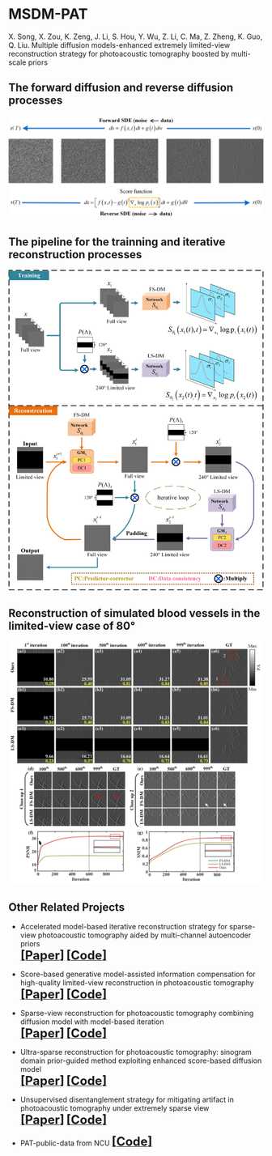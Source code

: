 # MSDM-PAT
X. Song, X. Zou, K. Zeng, J. Li, S. Hou, Y. Wu, Z. Li, C. Ma, Z. Zheng, K. Guo, Q. Liu. Multiple diffusion models-enhanced extremely limited-view reconstruction strategy for photoacoustic tomography boosted by multi-scale priors

## The forward diffusion and reverse diffusion processes
![image1](https://github.com/yqx7150/MSDM-PAT/blob/main/Fig.%201.png)
## The pipeline for the trainning and iterative reconstruction processes
![image2](https://github.com/yqx7150/MSDM-PAT/blob/main/4.jpg)
## Reconstruction of simulated blood vessels in the limited-view case of 80°
![image3](https://github.com/yqx7150/MSDM-PAT/blob/main/Fig.%206.png)
## Other Related Projects
* Accelerated model-based iterative reconstruction strategy for sparse-view photoacoustic tomography aided by multi-channel autoencoder priors       
[<font size=5>**[Paper]**</font>](https://onlinelibrary.wiley.com/doi/10.1002/jbio.202300281)   [<font size=5>**[Code]**</font>](https://github.com/yqx7150/PAT-MDAE)   
           
* Score-based generative model-assisted information compensation for high-quality limited-view reconstruction in photoacoustic tomography      
[<font size=5>**[Paper]**</font>](https://www.sciencedirect.com/science/article/pii/S2213597924000405)       [<font size=5>**[Code]**</font>](https://github.com/yqx7150/Limited-view-PAT-Diffusion)

* Sparse-view reconstruction for photoacoustic tomography combining diffusion model with model-based iteration      
[<font size=5>**[Paper]**</font>](https://www.sciencedirect.com/science/article/pii/S2213597923001118)       [<font size=5>**[Code]**</font>](https://github.com/yqx7150/PAT-Diffusion)

* Ultra-sparse reconstruction for photoacoustic tomography: sinogram domain prior-guided method exploiting enhanced score-based diffusion model      
[<font size=5>**[Paper]**</font>](https://www.sciencedirect.com/science/article/pii/S2213597924000879)       [<font size=5>**[Code]**</font>](https://github.com/yqx7150/PAT-Sinogram-Diffusion)

* Unsupervised disentanglement strategy for mitigating artifact in photoacoustic tomography under extremely sparse view      
[<font size=5>**[Paper]**</font>](https://www.sciencedirect.com/science/article/pii/S2213597924000302?via%3Dihub)       [<font size=5>**[Code]**</font>](https://github.com/yqx7150/PAT-ADN)

* PAT-public-data from NCU [<font size=5>**[Code]**</font>](https://github.com/yqx7150/PAT-public-data)
 
